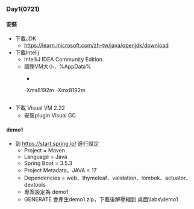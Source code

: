 ### Day1(0721)
#### 安裝
- 下載JDK
  - https://learn.microsoft.com/zh-tw/java/openjdk/download
- 下載Intellj
  - IntelliJ IDEA Community Edition
  - 調整VM大小，%AppData%
    - ```
     -Xms8192m
     -Xmx8192m
      ```
- 下載 Visual VM 2.22
  - 安裝plugin Visual GC

#### demo1
- 到 https://start.spring.io/ 進行設定
  - Project = Maven
  - Language = Java
  - Spring Boot = 3.5.3
  - Project Metadata，JAVA = 17
  - Dependencies = web、thymeleaf、validation、lombok、actuator、devtools
  - 專案設定為 demo1
  - GENERATE 會產生demo1.zip，下載後解壓縮到 桌面\labs\demo1
    
